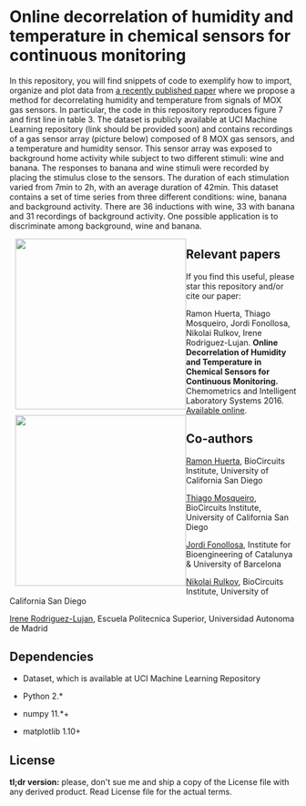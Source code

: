 Online decorrelation of humidity and temperature in chemical sensors for continuous monitoring
====

In this repository, you will find snippets of code to exemplify how to
import, organize and plot data from [a recently published
paper](https://www.researchgate.net/publication/305385157_Online_decorrelation_of_humidity_and_temperature_in_chemical_sensors_for_continuous_monitoring)
where we propose a method for decorrelating humidity and temperature
from signals of MOX gas sensors. In particular, the code in this
repository reproduces figure 7 and first line in table 3. The dataset
is publicly available at UCI Machine Learning repository (link should
be provided soon) and contains recordings of a gas sensor array
(picture below) composed of 8 MOX gas sensors, and a temperature and
humidity sensor. This sensor array was exposed to background home
activity while subject to two different stimuli: wine and banana. The
responses to banana and wine stimuli were recorded by placing the
stimulus close to the sensors. The duration of each stimulation varied
from 7min to 2h, with an average duration of 42min. This dataset
contains a set of time series from three different conditions: wine,
banana and background activity. There are 36 inductions with wine, 33
with banana and 31 recordings of background activity. One possible
application is to discriminate among background, wine and banana.

<img src="https://raw.githubusercontent.com/thmosqueiro/ENose-Decorr_Humdt_Temp/master/images/GasSensorArray_picture.png" width=300px style="float: left; margin: 0 0 10px 10px;" />
<img src="https://raw.githubusercontent.com/thmosqueiro/ENose-Decorr_Humdt_Temp/master/images/Sensirion.jpg" width=300px style="float: left; margin: 0 0 10px 10px;" />


Relevant papers
---

If you find this useful, please star this repository and/or cite our paper:

Ramon Huerta, Thiago Mosqueiro, Jordi Fonollosa, Nikolai Rulkov, Irene Rodriguez-Lujan. **Online Decorrelation of Humidity and Temperature in Chemical Sensors for Continuous Monitoring.** Chemometrics and Intelligent Laboratory Systems 2016. [Available online](https://www.researchgate.net/publication/305385157_Online_decorrelation_of_humidity_and_temperature_in_chemical_sensors_for_continuous_monitoring).


Co-authors
---

[Ramon Huerta](http://biocircuits.ucsd.edu/huerta/), BioCircuits Institute, University of California San Diego

[Thiago Mosqueiro](http://thmosqueiro.vandroiy.com), BioCircuits Institute, University of California San Diego

[Jordi Fonollosa](https://jordifonollosa.wordpress.com/), Institute for Bioengineering of Catalunya & University of Barcelona

[Nikolai Rulkov](http://biocircuits.ucsd.edu/rulkov/), BioCircuits Institute, University of California San Diego

[Irene Rodriguez-Lujan](https://sites.google.com/site/irenerodriguezlujan/), Escuela Politecnica Superior, Universidad Autonoma de Madrid


Dependencies
---

* Dataset, which is available at UCI Machine Learning Repository

* Python 2.*

* numpy 11.*+

* matplotlib 1.10+


License
---

**tl;dr version:** please, don't sue me and ship a copy of the License
  file with any derived product. Read License file for the actual
  terms.
